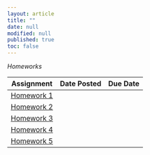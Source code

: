 ```yaml
---
layout: article
title: ""
date: null
modified: null
published: true
toc: false
---
```


*Homeworks*

Assignment | Date Posted | Due Date
---------- | ----------- | --------
[Homework 1](http://enee244.github.io/homeworks/hw1.pdf) |         |     
[Homework 2](http://enee244.github.io/homeworks/hw2.pdf) |          |    
[Homework 3](http://enee244.github.io/homeworks/hw3.pdf) |         |      
[Homework 4](http://enee244.github.io/homeworks/hw4.pdf) |        |  
[Homework 5](http://enee244.github.io/homeworks/hw5.pdf) |      | 
